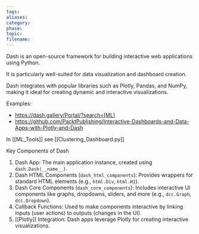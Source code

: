 ```yaml
---
tags: 
aliases: 
category: 
phase: 
topic: 
filename:
---
```

Dash is an open-source framework for building interactive web applications using Python. 

It is particularly well-suited for data visualization and dashboard creation. 

Dash integrates  with popular libraries such as Plotly, Pandas, and NumPy, making it ideal for creating dynamic and interactive visualizations.

Examples: 
- https://dash.gallery/Portal/?search=[ML]
- https://github.com/PacktPublishing/Interactive-Dashboards-and-Data-Apps-with-Plotly-and-Dash

In [[ML_Tools]] see [[Clustering_Dashboard.py]]

Key Components of Dash
1. Dash App: The main application instance, created using `dash.Dash(__name__)`.
2. Dash HTML Components (`dash_html_components`): Provides wrappers for standard HTML elements (e.g., `html.Div`, `html.H1`).
3. Dash Core Components (`dash_core_components`): Includes interactive UI components like graphs, dropdowns, sliders, and more (e.g., `dcc.Graph`, `dcc.Dropdown`).
4. Callback Functions: Used to make components interactive by linking inputs (user actions) to outputs (changes in the UI).
5. [[Plotly]] Integration: Dash apps leverage Plotly for creating interactive visualizations.